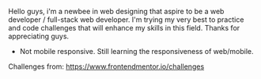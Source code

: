 Hello guys, i'm a newbee in web designing that aspire to be a web developer / full-stack web developer. I'm trying my very best to practice and code challenges that will enhance my skills in this field. Thanks for appreciating guys.

- Not mobile responsive. Still learning the responsiveness of web/mobile.
  

Challenges from: https://www.frontendmentor.io/challenges
